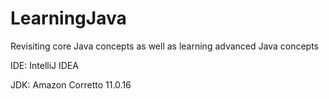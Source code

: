 # LearningJava
Revisiting core Java concepts as well as learning advanced Java concepts

IDE: IntelliJ IDEA

JDK: Amazon Corretto 11.0.16
